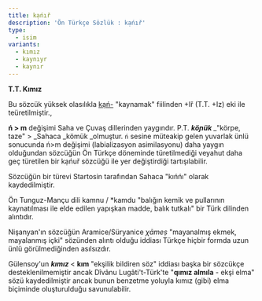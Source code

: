```yaml
---
title: kạńıř
description: 'Ön Türkçe Sözlük : kạńıř'
type:
  - isim
variants:
  - kımız
  - kaynıyr
  - kaynır
---
```

**T.T. Kımız**

Bu sözcük yüksek olasılıkla [kạń-](/pt/kạń-) "kaynamak" fiilinden +Iř (T.T. +Iz) eki ile teüretilmiştir.,

**ń > m** değişimi Saha ve Çuvaş dillerinden yaygındır.  P.T. **_köɲük&#32;_**_"körpe, taze" > _Sahaca _kömük _olmuştur. <code>ń</code> sesine müteakip gelen yuvarlak ünlü sonucunda ń>m değişimi (labializasyon asimilasyonu) daha yaygın olduğundan sözcüğün Ön Türkçe döneminde türetilmediği veyahut daha geç türetilen bir kạńuř sözcüğü ile yer değiştirdiği tartışılabilir. 

Sözcüğün bir türevi Startosin tarafından Sahaca "kıńńı" olarak kaydedilmiştir.

Ön Tunguz-Mançu dili kamnu / \*kamdu "balığın kemik ve pullarının kaynatılması ile elde edilen yapışkan madde, balık tutkalı" bir Türk dilinden alıntıdır.

Nişanyan'ın sözcüğün Aramice/Süryanice _χāmeṣ_ "mayanalmış ekmek, mayalanmış içki" sözünden alıntı olduğu iddiası Türkçe hiçbir formda uzun ünlü görülmediğinden asılsızdır.

Gülensoy'un **_kımız&#32;_**< **kım&#32;**"ekşilik bildiren söz" iddiası başka bir sözcükçe desteklenilmemiştir ancak Dîvânu Lugâti't-Türk'te "**qımız almıla** - ekşi elma" sözü kaydedilmiştir ancak bunun benzetme yoluyla kımız (gibi) elma biçiminde oluşturulduğu savunulabilir.
